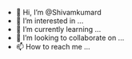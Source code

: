 - 👋 Hi, I’m @Shivamkumard
- 👀 I’m interested in ...
- 🌱 I’m currently learning ...
- 💞️ I’m looking to collaborate on ...
- 📫 How to reach me ...

<!---
Shivamkumard/Shivamkumard is a ✨ special ✨ repository because its `README.md` (this file) appears on your GitHub profile.
You can click the Preview link to take a look at your changes.
--->
